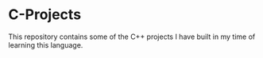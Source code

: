 # C-Projects
This repository contains some of the C++ projects I have built in my time of learning this language.

